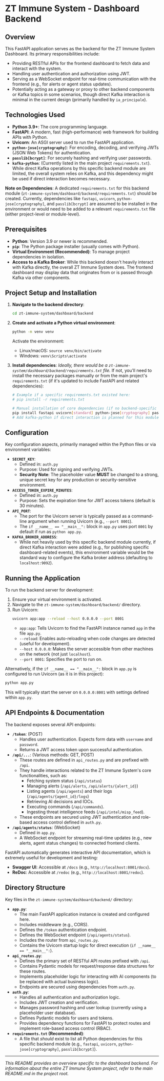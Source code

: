 # ZT Immune System - Dashboard Backend

## Overview

This FastAPI application serves as the backend for the ZT Immune System Dashboard. Its primary responsibilities include:
- Providing RESTful APIs for the frontend dashboard to fetch data and interact with the system.
- Handling user authentication and authorization using JWT.
- Serving as a WebSocket endpoint for real-time communication with the frontend (e.g., for alerts or agent status updates).
- Potentially acting as a gateway or proxy to other backend components or Kafka topics in some scenarios, though direct Kafka interaction is minimal in the current design (primarily handled by `ia_principale`).

## Technologies Used

- **Python 3.9+**: The core programming language.
- **FastAPI**: A modern, fast (high-performance) web framework for building APIs with Python.
- **Uvicorn**: An ASGI server used to run the FastAPI application.
- **`python-jose[cryptography]`**: For encoding, decoding, and verifying JWTs (JSON Web Tokens) for authentication.
- **`passlib[bcrypt]`**: For securely hashing and verifying user passwords.
- **`kafka-python`**: (Currently listed in the main project `requirements.txt`). While direct Kafka operations by this specific backend module are limited, the overall system relies on Kafka, and this dependency might be used if direct interaction becomes necessary.

**Note on Dependencies**: A dedicated `requirements.txt` for this backend module (`zt-immune-system/dashboard/backend/requirements.txt`) should be created. Currently, dependencies like `fastapi`, `uvicorn`, `python-jose[cryptography]`, and `passlib[bcrypt]` are assumed to be installed in the environment or would need to be added to a relevant `requirements.txt` file (either project-level or module-level).

## Prerequisites

- **Python**: Version 3.9 or newer is recommended.
- **`pip`**: The Python package installer (usually comes with Python).
- **Virtual Environment (Recommended)**: To manage project dependencies in isolation.
- **Access to a Kafka Broker**: While this backend doesn't heavily interact with Kafka directly, the overall ZT Immune System does. The frontend dashboard may display data that originates from or is passed through Kafka via other components.

## Project Setup and Installation

1.  **Navigate to the backend directory**:
    ```bash
    cd zt-immune-system/dashboard/backend
    ```

2.  **Create and activate a Python virtual environment**:
    ```bash
    python -m venv venv
    ```
    Activate the environment:
    -   Linux/macOS: `source venv/bin/activate`
    -   Windows: `venv\Scripts\activate`

3.  **Install dependencies**:
    *Ideally, there would be a `zt-immune-system/dashboard/backend/requirements.txt` file.*
    If not, you'll need to install the necessary packages manually or from the main project's `requirements.txt` (if it's updated to include FastAPI and related dependencies):
    ```bash
    # Example if a specific requirements.txt existed here:
    # pip install -r requirements.txt

    # Manual installation of core dependencies (if no backend-specific requirements.txt):
    pip install fastapi uvicorn[standard] python-jose[cryptography] passlib[bcrypt]
    # Add kafka-python if direct interaction is planned for this module.
    ```

## Configuration

Key configuration aspects, primarily managed within the Python files or via environment variables:

-   **`SECRET_KEY`**:
    -   Defined in: `auth.py`
    -   Purpose: Used for signing and verifying JWTs.
    -   **Security Note**: The placeholder value **MUST** be changed to a strong, unique secret key for any production or security-sensitive environment.
-   **`ACCESS_TOKEN_EXPIRE_MINUTES`**:
    -   Defined in: `auth.py`
    -   Purpose: Sets the expiration time for JWT access tokens (default is 30 minutes).
-   **`API_PORT`**:
    -   The port for the Uvicorn server is typically passed as a command-line argument when running Uvicorn (e.g., `--port 8001`).
    -   The `if __name__ == "__main__":` block in `app.py` uses port `8001` by default if run as `python app.py`.
-   **`KAFKA_BROKER_ADDRESS`**:
    -   While not heavily used by this specific backend module currently, if direct Kafka interaction were added (e.g., for publishing specific dashboard-related events), this environment variable would be the standard way to configure the Kafka broker address (defaulting to `localhost:9092`).

## Running the Application

To run the backend server for development:

1.  Ensure your virtual environment is activated.
2.  Navigate to the `zt-immune-system/dashboard/backend/` directory.
3.  Run Uvicorn:
    ```bash
    uvicorn app:app --reload --host 0.0.0.0 --port 8001
    ```
    -   `app:app`: Tells Uvicorn to find the FastAPI instance named `app` in the file `app.py`.
    -   `--reload`: Enables auto-reloading when code changes are detected (useful for development).
    -   `--host 0.0.0.0`: Makes the server accessible from other machines on the network (not just `localhost`).
    -   `--port 8001`: Specifies the port to run on.

Alternatively, if the `if __name__ == "__main__":` block in `app.py` is configured to run Uvicorn (as it is in this project):
```bash
python app.py
```
This will typically start the server on `0.0.0.0:8001` with settings defined within `app.py`.

## API Endpoints & Documentation

The backend exposes several API endpoints:

-   **`/token`**: (POST)
    -   Handles user authentication. Expects form data with `username` and `password`.
    -   Returns a JWT access token upon successful authentication.
-   **`/api/...`**: (Various methods: GET, POST)
    -   These routes are defined in `api_routes.py` and are prefixed with `/api`.
    -   They handle interactions related to the ZT Immune System's core functionalities, such as:
        -   Fetching system status (`/api/status`)
        -   Managing alerts (`/api/alerts`, `/api/alerts/{alert_id}`)
        -   Listing agents (`/api/agents`) and their logs (`/api/agents/{agent_id}/logs`)
        -   Retrieving AI decisions and IOCs.
        -   Executing commands (`/api/commands`).
        -   Ingesting threat intelligence feeds (`/api/intel/misp_feed`).
    -   These endpoints are secured using JWT authentication and role-based access control defined in `auth.py`.
-   **`/api/agents/status`**: (WebSocket)
    -   Defined in `app.py`.
    -   A WebSocket endpoint for streaming real-time updates (e.g., new alerts, agent status changes) to connected frontend clients.

FastAPI automatically generates interactive API documentation, which is extremely useful for development and testing:

-   **Swagger UI**: Accessible at `/docs` (e.g., `http://localhost:8001/docs`).
-   **ReDoc**: Accessible at `/redoc` (e.g., `http://localhost:8001/redoc`).

## Directory Structure

Key files in the `zt-immune-system/dashboard/backend/` directory:

-   **`app.py`**:
    -   The main FastAPI application instance is created and configured here.
    -   Includes middleware (e.g., CORS).
    -   Defines the `/token` authentication endpoint.
    -   Defines the WebSocket endpoint (`/api/agents/status`).
    -   Includes the router from `api_routes.py`.
    -   Contains the Uvicorn startup logic for direct execution (`if __name__ == "__main__":`).
-   **`api_routes.py`**:
    -   Defines the primary set of RESTful API routes prefixed with `/api`.
    -   Contains Pydantic models for request/response data structures for these routes.
    -   Implements placeholder logic for interacting with AI components (to be replaced with actual business logic).
    -   Endpoints are secured using dependencies from `auth.py`.
-   **`auth.py`**:
    -   Handles all authentication and authorization logic.
    -   Includes JWT creation and verification.
    -   Manages password hashing and user lookup (currently using a placeholder user database).
    -   Defines Pydantic models for users and tokens.
    -   Provides dependency functions for FastAPI to protect routes and implement role-based access control (RBAC).
-   **`requirements.txt` (Recommended)**:
    -   A file that *should* exist to list all Python dependencies for this specific backend module (e.g., `fastapi`, `uvicorn`, `python-jose[cryptography]`, `passlib[bcrypt]`).

---
*This README provides an overview specific to the dashboard backend. For information about the entire ZT Immune System project, refer to the main README.md in the project root.*
